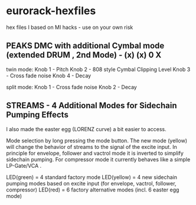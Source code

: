 # eurorack-hexfiles

hex files I based on MI hacks - use on your own risk


## PEAKS DMC with additional Cymbal mode (extended DRUM , 2nd Mode) - (x) (x) 0 X 

twin mode:
Knob 1 - Pitch
Knob 2 - 808 style Cymbal Clipping Level
Knob 3 - Cross fade noise
Knob 4 - Decay

split mode:
Knob 1 - Cross fade noise
Knob 2 - Decay



## STREAMS - 4 Additional Modes for Sidechain Pumping Effects

I also made the easter egg (LORENZ curve) a bit easier to access.

Mode selection by long pressing the mode button.
The new mode (yellow) will change the behavior of streams to the signal of the excite input.
In principle for envelope, follower and vactrol mode it is inverted to simplify sidechain pumping.
For compressor mode it currently behaves like a simple LP-Gate/VCA .

LED(green) = 4 standard factory mode 
LED(yellow) = 4 new sidechain pumping modes based on excite input (for envelope, vactrol, follower, compressor)
LED(red) = 6 factory alternative modes (incl. 6 easter egg mode)
